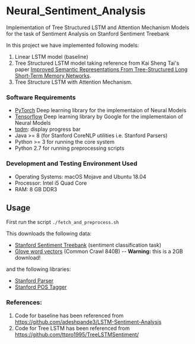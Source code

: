 # Neural_Sentiment_Analysis
Implementation of Tree Structured LSTM and Attention Mechanism Models for the task of Sentiment Analysis on Stanford Sentiment Treebank

In this project we have implemented following models:

1. Linear LSTM model (baseline)
2. Tree Structured LSTM model taking reference from Kai Sheng Tai's paper [Improved Semantic Representations From Tree-Structured Long Short-Term Memory Networks](http://arxiv.org/abs/1503.00075).
3. Tree Structure LSTM with Attention Mechanism.


### Software Requirements
- [PyTorch](http://pytorch.org/) Deep learning library for the implementaion of Neural Models
- [Tensorflow](https://www.tensorflow.org/) Deep learning library by Google for the implementaion of Neural Models
- [tqdm](https://github.com/tqdm/tqdm): display progress bar
- Java >= 8 (for Stanford CoreNLP utilities i.e. Stanford Parsers)
- Python >= 3 for running the core system
- Python 2.7 for running preprocessing scripts

### Development and Testing Environment Used
- Operating Systems: macOS Mojave and Ubuntu 18.04
- Processor: Intel i5 Quad Core
- RAM: 8 GB DDR3

## Usage
First run the script `./fetch_and_preprocess.sh`

This downloads the following data:
  - [Stanford Sentiment Treebank](http://nlp.stanford.edu/sentiment/index.html) (sentiment classification task)
  - [Glove word vectors](http://nlp.stanford.edu/projects/glove/) (Common Crawl 840B) -- **Warning:** this is a 2GB download!

and the following libraries:

  - [Stanford Parser](http://nlp.stanford.edu/software/lex-parser.shtml)
  - [Stanford POS Tagger](http://nlp.stanford.edu/software/tagger.shtml)


### References:

1. Code for baseline has been referenced from https://github.com/adeshpande3/LSTM-Sentiment-Analysis
2. Code for Tree LSTM has been referenced from https://github.com/ttpro1995/TreeLSTMSentiment/
